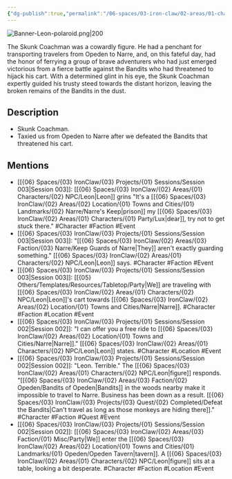 ```yaml
---
{"dg-publish":true,"permalink":"/06-spaces/03-iron-claw/02-areas/01-characters/02-npc/leon/","title":"Leon"}
---
```



![Banner-Leon-polaroid.png|200](/img/user/%7B06%7D%20Spaces/%7B03%7D%20IronClaw/%7B04%7D%20Support%20Notes/%7B99%7D%20Media/%7B02%7D%20Polaroid/Banner-Leon-polaroid.png)

The Skunk Coachman was a cowardly figure. He had a penchant for transporting travelers from Opeden to Narre, and, on this fateful day, had the honor of ferrying a group of brave adventurers who had just emerged victorious from a fierce battle against the Bandits who had threatened to hijack his cart. With a determined glint in his eye, the Skunk Coachman expertly guided his trusty steed towards the distant horizon, leaving the broken remains of the Bandits in the dust.

## Description

- Skunk Coachman.
- Taxied us from Opeden to Narre after we defeated the Bandits that threatened his cart.

## Mentions

- [[{06} Spaces/{03} IronClaw/{03} Projects/{01} Sessions/Session 003\|Session 003]]: [[{06} Spaces/{03} IronClaw/{02} Areas/{01} Characters/{02} NPC/Leon\|Leon]] grins "It's a [[{06} Spaces/{03} IronClaw/{02} Areas/{02} Location/{01} Towns and Cities/{01} Landmarks/{02} Narre/Narre's Keep\|prison]] my [[{06} Spaces/{03} IronClaw/{02} Areas/{01} Characters/{01} Party/Lux\|dear]], try not to get stuck there." #Character #Faction #Event
- [[{06} Spaces/{03} IronClaw/{03} Projects/{01} Sessions/Session 003\|Session 003]]: "[[{06} Spaces/{03} IronClaw/{02} Areas/{03} Faction/{03} Narre/Keep Guards of Narre\|They]] aren't exactly guarding something." [[{06} Spaces/{03} IronClaw/{02} Areas/{01} Characters/{02} NPC/Leon\|Leon]] says. #Character #Faction #Event
- [[{06} Spaces/{03} IronClaw/{03} Projects/{01} Sessions/Session 003\|Session 003]]: [[{05} Others/Templates/Resources/Tabletop/Party\|We]] are traveling with [[{06} Spaces/{03} IronClaw/{02} Areas/{01} Characters/{02} NPC/Leon\|Leon]]'s cart towards [[{06} Spaces/{03} IronClaw/{02} Areas/{02} Location/{01} Towns and Cities/Narre\|Narre]]. #Character #Faction #Location #Event
- [[{06} Spaces/{03} IronClaw/{03} Projects/{01} Sessions/Session 002\|Session 002]]: "I can offer you a free ride to [[{06} Spaces/{03} IronClaw/{02} Areas/{02} Location/{01} Towns and Cities/Narre\|Narre]]." [[{06} Spaces/{03} IronClaw/{02} Areas/{01} Characters/{02} NPC/Leon\|Leon]] states. #Character #Location #Event
- [[{06} Spaces/{03} IronClaw/{03} Projects/{01} Sessions/Session 002\|Session 002]]: "Leon. Terrible." The [[{06} Spaces/{03} IronClaw/{02} Areas/{01} Characters/{02} NPC/Leon\|figure]] responds. "[[{06} Spaces/{03} IronClaw/{02} Areas/{03} Faction/{02} Opeden/Bandits of Opeden\|Bandits]] in the woods nearby make it impossible to travel to Narre. Business has been down as a result. [[{06} Spaces/{03} IronClaw/{03} Projects/{03} Quest/{02} Completed/Defeat the Bandits\|Can't travel as long as those monkeys are hiding there]]." #Character #Faction #Quest #Event
- [[{06} Spaces/{03} IronClaw/{03} Projects/{01} Sessions/Session 002\|Session 002]]: [[{06} Spaces/{03} IronClaw/{02} Areas/{03} Faction/{01} Misc/Party\|We]] enter the [[{06} Spaces/{03} IronClaw/{02} Areas/{02} Location/{01} Towns and Cities/{01} Landmarks/{01} Opeden/Opeden Tavern\|tavern]]. A [[{06} Spaces/{03} IronClaw/{02} Areas/{01} Characters/{02} NPC/Leon\|figure]] sits at a table, looking a bit desperate. #Character #Faction #Location #Event

